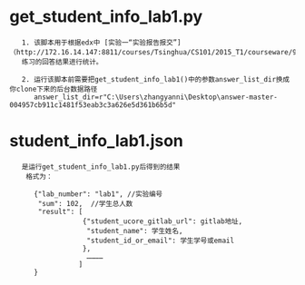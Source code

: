 # get_student_info_lab1.py

       1. 该脚本用于根据edx中 [实验一“实验报告报交”]（http://172.16.14.147:8811/courses/Tsinghua/CS101/2015_T1/courseware/9fef5f36997942edab64944a33fd4ac2/146a389c15a646eaa879fd8e74b54c96/）
       练习的回答结果进行统计。
    
       2. 运行该脚本前需要把get_student_info_lab1()中的参数answer_list_dir换成你clone下来的后台数据路径
          answer_list_dir=r"C:\Users\zhangyanni\Desktop\answer-master-004957cb911c1481f53eab3c3a626e5d361b6b5d"
      
      
# student_info_lab1.json


       是运行get_student_info_lab1.py后得到的结果
        格式为：
    
          {"lab_number": "lab1", //实验编号
           "sum": 102,  //学生总人数
           "result": [
                      {"student_ucore_gitlab_url": gitlab地址, 
                       "student_name": 学生姓名,
                       "student_id_or_email": 学生学号或email
                      }, 
                       …………
                     ]
          }

